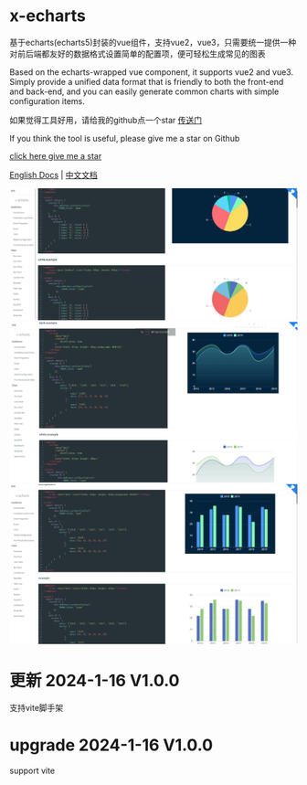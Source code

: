 # x-echarts
基于echarts(echarts5)封装的vue组件，支持vue2，vue3，只需要统一提供一种对前后端都友好的数据格式设置简单的配置项，便可轻松生成常见的图表

Based on the echarts-wrapped vue component, it supports vue2 and vue3. Simply provide a unified data format that is friendly to both the front-end and back-end, and you can easily generate common charts with simple configuration items.


如果觉得工具好用，请给我的github点一个star  [传送门](https://github.com/eagle1949/x-echarts)

If you think the tool is useful, please give me a star on Github

[click here give me a star](https://github.com/eagle1949/x-echarts)


<a href="http://121.43.33.102/docsEn/#/" target="_blank">English Docs</a> | 
<a href="http://121.43.33.102/docs/#/" target="_blank">中文文档</a>



<img src="https://github.com/eagle1949/x-echarts/blob/main/src/x-echarts/images/pie.png?raw=true" />

<img src="https://github.com/eagle1949/x-echarts/blob/main/src/x-echarts/images/line.png?raw=true" />


<img src="https://github.com/eagle1949/x-echarts/blob/main/src/x-echarts/images/bar.png?raw=true" />



# 更新 2024-1-16  V1.0.0
支持vite脚手架

# upgrade 2024-1-16 V1.0.0
support vite
